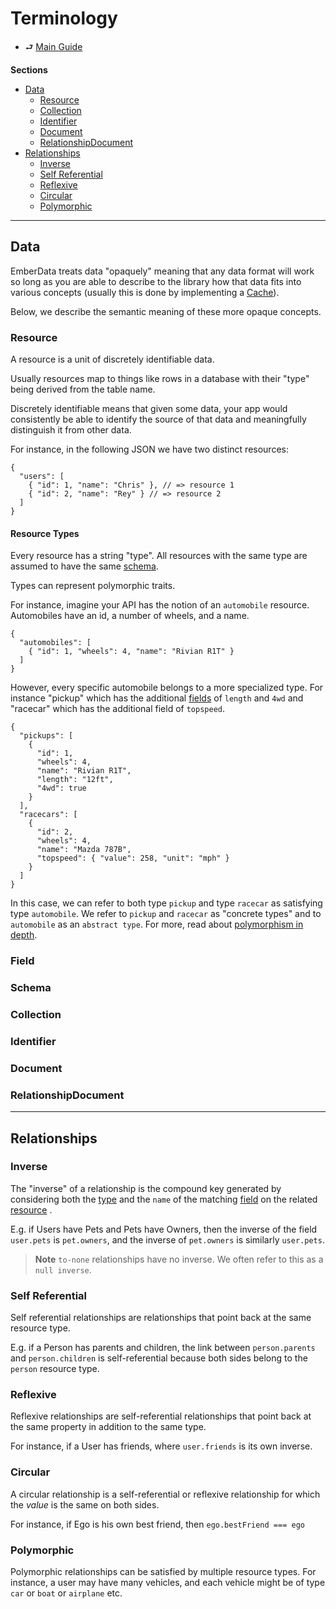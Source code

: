 # Terminology

- ⮐ [Main Guide](./index.md)

**Sections**

- [Data](#data)
  - [Resource](#resource)
  - [Collection](#collection)
  - [Identifier](#identifier)
  - [Document](#document)
  - [RelationshipDocument](#relationshipdocument)
- [Relationships](#relationships)
  - [Inverse](#inverse)
  - [Self Referential](#self-referential)
  - [Reflexive](#reflexive)
  - [Circular](#circular)
  - [Polymorphic](#polymorphic)

---

## Data

EmberData treats data "opaquely" meaning that any data format will work so long as you are able to describe to the library
how that data fits into various concepts (usually this is done by implementing a [Cache](/api/@warp-drive/core/types/cache/interfaces/Cache)).

Below, we describe the semantic meaning of these more opaque concepts.

### Resource

A resource is a unit of discretely identifiable data.

Usually resources map to things like rows in a database
with their "type" being derived from the table name.

Discretely identifiable means that given some data, your
app would consistently be able to identify the source of
that data and meaningfully distinguish it from other data.

For instance, in the following JSON we have two distinct
resources:

```jsonc
{
  "users": [
    { "id": 1, "name": "Chris" }, // => resource 1
    { "id": 2, "name": "Rey" } // => resource 2
  ]
}
```

#### Resource Types

Every resource has a string "type". All resources with the same
type are assumed to have the same [schema](#schema).

Types can represent polymorphic traits.

For instance, imagine your API has the notion of an `automobile` resource. Automobiles have an id, a number of wheels, and a name.

```jsonc
{
  "automobiles": [
    { "id": 1, "wheels": 4, "name": "Rivian R1T" }
  ]
}
```

However, every specific automobile belongs to a more specialized type. For instance "pickup" which has the additional [fields](#field) of `length` and `4wd` and "racecar" which has the additional field of `topspeed`.

```jsonc
{
  "pickups": [
    {
      "id": 1,
      "wheels": 4,
      "name": "Rivian R1T",
      "length": "12ft",
      "4wd": true
    }
  ],
  "racecars": [
    {
      "id": 2,
      "wheels": 4,
      "name": "Mazda 787B",
      "topspeed": { "value": 258, "unit": "mph" }
    }
  ]
}
```

In this case, we can refer to both type `pickup` and type `racecar` as satisfying type `automobile`. We refer to `pickup` and `racecar` as "concrete types" and to `automobile` as an `abstract type`. For more, read about [polymorphism in depth](./relationships/features/polymorphism.md).

### Field

### Schema

### Collection

### Identifier

### Document

### RelationshipDocument

---

## Relationships

### Inverse

The "inverse" of a relationship is the compound key generated by considering both the [type](#resource-types) and the `name` of the matching [field](#field) on the related [resource](#resource) .

E.g. if Users have Pets and Pets have Owners, then the
inverse of the field `user.pets` is `pet.owners`, and the inverse of `pet.owners` is similarly `user.pets`.

> **Note** `to-none` relationships have no inverse. We often refer to this as a `null inverse`.

### Self Referential

Self referential relationships are relationships that point back at the same resource type.

E.g. if a Person has parents and children, the link between `person.parents` and `person.children` is self-referential because both sides belong to the `person` resource type.

### Reflexive

Reflexive relationships are self-referential relationships that point back at the same property in addition to the same type.

For instance, if a User has friends, where `user.friends` is its own inverse.

### Circular

A circular relationship is a self-referential or reflexive relationship for which the *value* is the same on both sides.

For instance, if Ego is his own best friend, then `ego.bestFriend === ego`

### Polymorphic

Polymorphic relationships can be satisfied by multiple resource types. For instance, a user may have many vehicles, and each vehicle might be of type `car` or `boat` or `airplane` etc.
